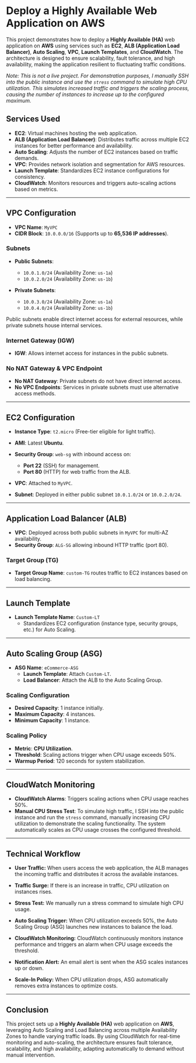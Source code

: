 # Deploy a Highly Available Web Application on AWS

This project demonstrates how to deploy a **Highly Available (HA)** web application on **AWS** using services such as **EC2**, **ALB (Application Load Balancer)**, **Auto Scaling**, **VPC**, **Launch Templates**, and **CloudWatch**. The architecture is designed to ensure scalability, fault tolerance, and high availability, making the application resilient to fluctuating traffic conditions.

*Note: This is not a live project. For demonstration purposes, I manually SSH into the public instance and use the `stress` command to simulate high CPU utilization. This simulates increased traffic and triggers the scaling process, causing the number of instances to increase up to the configured maximum.*

## Services Used

- **EC2**: Virtual machines hosting the web application.
- **ALB (Application Load Balancer)**: Distributes traffic across multiple EC2 instances for better performance and availability.
- **Auto Scaling**: Adjusts the number of EC2 instances based on traffic demands.
- **VPC**: Provides network isolation and segmentation for AWS resources.
- **Launch Template**: Standardizes EC2 instance configurations for consistency.
- **CloudWatch**: Monitors resources and triggers auto-scaling actions based on metrics.

---

## VPC Configuration

- **VPC Name**: `MyVPC`  
- **CIDR Block**: `10.0.0.0/16` (Supports up to **65,536 IP addresses**).

### Subnets

- **Public Subnets**:
  - `10.0.1.0/24` (Availability Zone: `us-1a`)
  - `10.0.2.0/24` (Availability Zone: `us-1b`)
  
- **Private Subnets**:
  - `10.0.3.0/24` (Availability Zone: `us-1a`)
  - `10.0.4.0/24` (Availability Zone: `us-1b`)

Public subnets enable direct internet access for external resources, while private subnets house internal services.

### Internet Gateway (IGW)
- **IGW**: Allows internet access for instances in the public subnets.

### No NAT Gateway & VPC Endpoint
- **No NAT Gateway**: Private subnets do not have direct internet access.
- **No VPC Endpoints**: Services in private subnets must use alternative access methods.

---

## EC2 Configuration

- **Instance Type**: `t2.micro` (Free-tier eligible for light traffic).
- **AMI**: Latest **Ubuntu**.
- **Security Group**: `web-sg` with inbound access on:
  - **Port 22** (SSH) for management.
  - **Port 80** (HTTP) for web traffic from the ALB.

- **VPC**: Attached to `MyVPC`.
- **Subnet**: Deployed in either public subnet `10.0.1.0/24` or `10.0.2.0/24`.

---

## Application Load Balancer (ALB)

- **VPC**: Deployed across both public subnets in `MyVPC` for multi-AZ availability.
- **Security Group**: `ALG-SG` allowing inbound HTTP traffic (port 80).

### Target Group (TG)
- **Target Group Name**: `custom-TG` routes traffic to EC2 instances based on load balancing.

---

## Launch Template

- **Launch Template Name**: `Custom-LT`
  - Standardizes EC2 configuration (instance type, security groups, etc.) for Auto Scaling.

---

## Auto Scaling Group (ASG)

- **ASG Name**: `eCommerce-ASG`
  - **Launch Template**: Attach `Custom-LT`.
  - **Load Balancer**: Attach the ALB to the Auto Scaling Group.

### Scaling Configuration
- **Desired Capacity**: 1 instance initially.
- **Maximum Capacity**: 4 instances.
- **Minimum Capacity**: 1 instance.

### Scaling Policy
- **Metric**: **CPU Utilization**.
- **Threshold**: Scaling actions trigger when CPU usage exceeds 50%.
- **Warmup Period**: 120 seconds for system stabilization.

---

## CloudWatch Monitoring

- **CloudWatch Alarms**: Triggers scaling actions when CPU usage reaches 50%.
- **Manual CPU Stress Test**: To simulate high traffic, I SSH into the public instance and run the `stress` command, manually increasing CPU utilization to demonstrate the scaling functionality. The system automatically scales as CPU usage crosses the configured threshold.

---

## Technical Workflow

- **User Traffic:** When users access the web application, the ALB manages the incoming traffic and distributes it across the available instances.

- **Traffic Surge:** If there is an increase in traffic, CPU utilization on instances rises.

- **Stress Test:** We manually run a stress command to simulate high CPU usage.

- **Auto Scaling Trigger:** When CPU utilization exceeds 50%, the Auto Scaling Group (ASG) launches new instances to balance the load.

- **CloudWatch Monitoring:** CloudWatch continuously monitors instance performance and triggers an alarm when CPU usage exceeds the threshold.

- **Notification Alert:** An email alert is sent when the ASG scales instances up or down.

- **Scale-In Policy:** When CPU utilization drops, ASG automatically removes extra instances to optimize costs.

---

## Conclusion

This project sets up a **Highly Available (HA)** web application on **AWS**, leveraging Auto Scaling and Load Balancing across multiple Availability Zones to handle varying traffic loads. By using CloudWatch for real-time monitoring and auto-scaling, the architecture ensures fault tolerance, scalability, and high availability, adapting automatically to demand without manual intervention.
